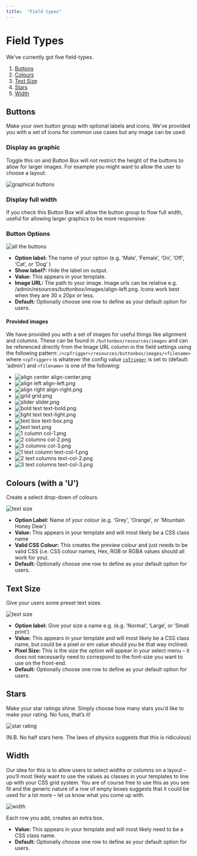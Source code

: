 ```yaml
---
title:  "Field types"
---
```


# Field Types

We’ve currently got five field-types.

1. [Buttons](#buttons)
2. [Colours](#colours)
3. [Text Size](#text-size)
4. [Stars](#starts)
5. [Width](#width)

## Buttons

Make your own button group with optional labels and icons. We’ve provided you with a set of icons for common use cases but any image can be used.

### Display as graphic

Toggle this on and Button Box will not restrict the height of the buttons to allow for larger images. For example you might want to allow the user to choose a layout:

![graphical buttons](http://s3-eu-west-1.amazonaws.com/supercoolplugins/Button-Box/graphic-buttons.jpg)

### Display full width

If you check this Button Box will allow the button group to flow full width, useful for allowing larger graphics to be more responsive.

### Button Options

![all the buttons](http://s3-eu-west-1.amazonaws.com/supercoolplugins/Button-Box/buttons-with-settings.jpg)

* __Option label:__ The name of your option (e.g. ‘Male’, ‘Female’, ‘On’, ‘Off’, ‘Cat’, or ‘Dog’ )
* __Show label?:__ Hide the label on output.
* __Value:__ This appears in your template.
* __Image URL:__ The path to your image. Image urls can be relative e.g. /admin/resources/buttonbox/images/align-left.png. Icons work best when they are 30 x 20px or less.
* __Default:__ Optionally choose one row to define as your default option for users.


#### Provided images

We have provided you with a set of images for useful things like alignment and columns. These can be found in `/buttonbox/resources/images` and can be referenced directly from the Image URL column in the field settings using the following pattern: `/<cpTrigger>/resources/buttonbox/images/<filename>` where `<cpTrigger>` is whatever the config value [`cpTrigger`](http://buildwithcraft.com/docs/config-settings#cpTrigger) is set to (default: ‘admin’) and `<filename>` is one of the following:

* ![align center](http://plugins.supercooldesign.co.uk/admin/resources/buttonbox/images/align-center.png) align-center.png
* ![align left](http://plugins.supercooldesign.co.uk/admin/resources/buttonbox/images/align-left.png) align-left.png
* ![align right](http://plugins.supercooldesign.co.uk/admin/resources/buttonbox/images/align-right.png) align-right.png
*  ![grid](http://plugins.supercooldesign.co.uk/admin/resources/buttonbox/images/grid.png) grid.png
* ![slider](http://plugins.supercooldesign.co.uk/admin/resources/buttonbox/images/slider.png) slider.png
* ![bold text](http://plugins.supercooldesign.co.uk/admin/resources/buttonbox/images/text-bold.png) text-bold.png
* ![light text](http://plugins.supercooldesign.co.uk/admin/resources/buttonbox/images/text-light.png) text-light.png
* ![text box](http://plugins.supercooldesign.co.uk/admin/resources/buttonbox/images/text-box.png) text-box.png
*  ![text](http://plugins.supercooldesign.co.uk/admin/resources/buttonbox/images/text.png) text.png
* ![1 column](http://plugins.supercooldesign.co.uk/admin/resources/buttonbox/images/col-1.png) col-1.png
* ![2 columns](http://plugins.supercooldesign.co.uk/admin/resources/buttonbox/images/col-2.png) col-2.png
* ![3 columns](http://plugins.supercooldesign.co.uk/admin/resources/buttonbox/images/col-3.png) col-3.png
* ![1 text column](http://plugins.supercooldesign.co.uk/admin/resources/buttonbox/images/text-col-1.png) text-col-1.png
* ![2 text columns](http://plugins.supercooldesign.co.uk/admin/resources/buttonbox/images/text-col-2.png) text-col-2.png
* ![3 text columns](http://plugins.supercooldesign.co.uk/admin/resources/buttonbox/images/text-col-3.png) text-col-3.png

## Colours (with a 'U')

Create a select drop-down of colours.

![text size](http://s3-eu-west-1.amazonaws.com/supercoolplugins/Button-Box/colours.jpg)

* __Option Label:__ Name of your colour (e.g. 'Grey', 'Orange', or 'Mountain Honey Dew')
* __Value:__ This appears in your template and will most likely be a CSS class name
* __Valid CSS Colour:__ This creates the preview colour and just needs to be valid CSS (i.e. CSS colour names, Hex, RGB or RGBA values should all work for you).
* __Default:__ Optionally choose one row to define as your default option for users.


## Text Size

Give your users some preset text sizes.

![text size](http://s3-eu-west-1.amazonaws.com/supercoolplugins/Button-Box/text-size.jpg)

* __Option label:__ Give your size a name e.g. (e.g. ‘Normal’, ‘Large’, or ‘Small print’)
* __Value:__ This appears in your template and will most likely be a CSS class name, but could be a pixel or em value should you be that way inclined.
* __Pixel Size:__ This is the size the option will appear in your select menu – it does not necessarily need to correspond to the  font-size you want to use on the front-end.
* __Default:__ Optionally choose one row to define as your default option for users.


## Stars

Make your star ratings shine.
Simply choose how many stars you’d like to make your rating. No fuss, that’s it!

![star rating](http://s3-eu-west-1.amazonaws.com/supercoolplugins/Button-Box/star-rating.jpg)

(N.B. No half stars here. The laws of physics suggests that this is ridiculous)


## Width

Our idea for this is to allow users to select widths or columns on a layout – you’ll most likely want to use the values as classes in your templates to line up with your CSS grid system.
You are of course free to use this as you see fit and the generic nature of a row of empty boxes suggests that it could be used for a lot more – let us know what you come up with.

![width](http://s3-eu-west-1.amazonaws.com/supercoolplugins/Button-Box/width.jpg)

Each row you add, creates an extra box.
* __Value:__ This appears in your template and will most likely need to be a CSS class name.
* __Default:__ Optionally choose one row to define as your default option for users.
